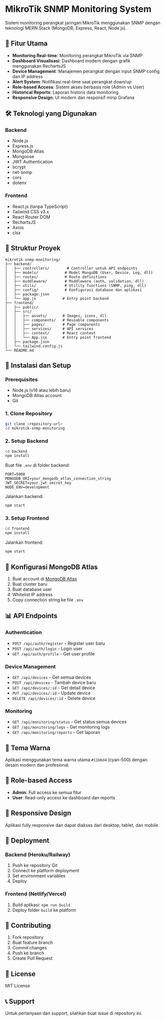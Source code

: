 # MikroTik SNMP Monitoring System

Sistem monitoring perangkat jaringan MikroTik menggunakan SNMP dengan teknologi MERN Stack (MongoDB, Express, React, Node.js).

## 🚀 Fitur Utama

- **Monitoring Real-time**: Monitoring perangkat MikroTik via SNMP
- **Dashboard Visualisasi**: Dashboard modern dengan grafik menggunakan RechartsJS
- **Device Management**: Manajemen perangkat dengan input SNMP config dan IP address
- **Alert System**: Notifikasi real-time saat perangkat down/up
- **Role-based Access**: Sistem akses berbasis role (Admin vs User)
- **Historical Reports**: Laporan historis data monitoring
- **Responsive Design**: UI modern dan responsif mirip Grafana

## 🛠 Teknologi yang Digunakan

### Backend
- Node.js
- Express.js
- MongoDB Atlas
- Mongoose
- JWT Authentication
- bcrypt
- net-snmp
- cors
- dotenv

### Frontend
- React.js (tanpa TypeScript)
- Tailwind CSS v3.x
- React Router DOM
- RechartsJS
- Axios
- clsx

## 📁 Struktur Proyek

```
mikrotik-snmp-monitoring/
├── backend/
│   ├── controllers/        # Controller untuk API endpoints
│   ├── models/            # Model MongoDB (User, Device, Log, dll)
│   ├── routes/            # Route definitions
│   ├── middleware/        # Middleware (auth, validation, dll)
│   ├── utils/             # Utility functions (SNMP, ping, dll)
│   ├── config/            # Konfigurasi database dan aplikasi
│   ├── package.json
│   └── app.js            # Entry point backend
├── frontend/
│   ├── public/
│   ├── src/
│   │   ├── assets/       # Images, icons, dll
│   │   ├── components/   # Reusable components
│   │   ├── pages/        # Page components
│   │   ├── services/     # API services
│   │   ├── context/      # React context
│   │   └── App.jsx       # Entry point frontend
│   ├── package.json
│   └── tailwind.config.js
└── README.md
```

## 🚀 Instalasi dan Setup

### Prerequisites
- Node.js (v16 atau lebih baru)
- MongoDB Atlas account
- Git

### 1. Clone Repository
```bash
git clone <repository-url>
cd mikrotik-snmp-monitoring
```

### 2. Setup Backend

```bash
cd backend
npm install
```

Buat file `.env` di folder backend:
```env
PORT=5000
MONGODB_URI=your_mongodb_atlas_connection_string
JWT_SECRET=your_jwt_secret_key
NODE_ENV=development
```

Jalankan backend:
```bash
npm start
```

### 3. Setup Frontend

```bash
cd frontend
npm install
```

Jalankan frontend:
```bash
npm start
```

## 🔧 Konfigurasi MongoDB Atlas

1. Buat account di [MongoDB Atlas](https://www.mongodb.com/atlas)
2. Buat cluster baru
3. Buat database user
4. Whitelist IP address
5. Copy connection string ke file `.env`

## 📊 API Endpoints

### Authentication
- `POST /api/auth/register` - Register user baru
- `POST /api/auth/login` - Login user
- `GET /api/auth/profile` - Get user profile

### Device Management
- `GET /api/devices` - Get semua devices
- `POST /api/devices` - Tambah device baru
- `GET /api/devices/:id` - Get detail device
- `PUT /api/devices/:id` - Update device
- `DELETE /api/devices/:id` - Delete device

### Monitoring
- `GET /api/monitoring/status` - Get status semua devices
- `GET /api/monitoring/logs` - Get monitoring logs
- `GET /api/monitoring/reports` - Get laporan

## 🎨 Tema Warna

Aplikasi menggunakan tema warna utama `#11b6d4` (cyan-500) dengan desain modern dan profesional.

## 🔐 Role-based Access

- **Admin**: Full access ke semua fitur
- **User**: Read-only access ke dashboard dan reports

## 📱 Responsive Design

Aplikasi fully responsive dan dapat diakses dari desktop, tablet, dan mobile.

## 🚀 Deployment

### Backend (Heroku/Railway)
1. Push ke repository Git
2. Connect ke platform deployment
3. Set environment variables
4. Deploy

### Frontend (Netlify/Vercel)
1. Build aplikasi: `npm run build`
2. Deploy folder `build` ke platform

## 📝 Contributing

1. Fork repository
2. Buat feature branch
3. Commit changes
4. Push ke branch
5. Create Pull Request

## 📄 License

MIT License

## 📞 Support

Untuk pertanyaan dan support, silahkan buat issue di repository ini.
